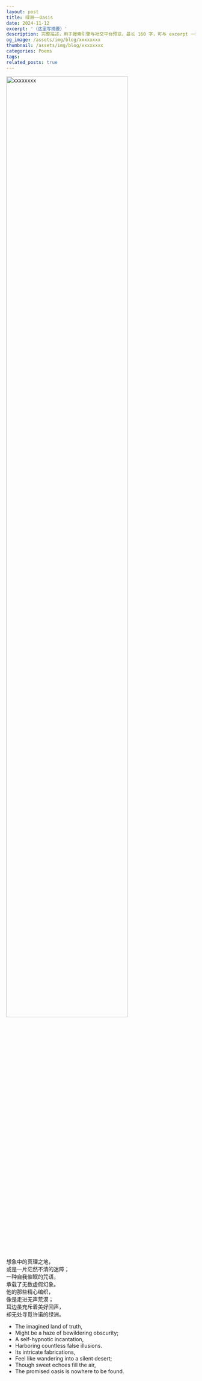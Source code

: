 ```yaml
---
layout: post
title: 绿洲——Oasis
date: 2024-11-12
excerpt: '（这里写摘要）'
description: 完整描述，用于搜索引擎与社交平台预览，最长 160 字，可与 excerpt 一致
og_image: /assets/img/blog/xxxxxxxx
thumbnail: /assets/img/blog/xxxxxxxx
categories: Poems
tags: 
related_posts: true
---
```


<img src="/assets/img/blog/xxxxxxxx" style="width:80%;" alt="xxxxxxxx">

想象中的真理之地，  
或是一片茫然不清的迷障；  
一种自我催眠的咒语，  
承载了无数虚假幻象。  
他的那些精心编织，  
像是走进无声荒漠；  
耳边虽充斥着美好回声，  
却无处寻觅许诺的绿洲。

- The imagined land of truth,
- Might be a haze of bewildering obscurity;
- A self-hypnotic incantation,
- Harboring countless false illusions.
- Its intricate fabrications,
- Feel like wandering into a silent desert;
- Though sweet echoes fill the air,
- The promised oasis is nowhere to be found.